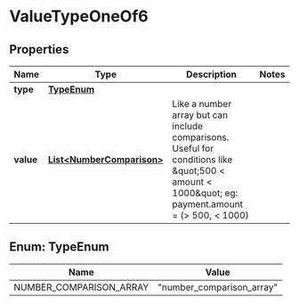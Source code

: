 

# ValueTypeOneOf6


## Properties

| Name | Type | Description | Notes |
|------------ | ------------- | ------------- | -------------|
|**type** | [**TypeEnum**](#TypeEnum) |  |  |
|**value** | [**List&lt;NumberComparison&gt;**](NumberComparison.md) | Like a number array but can include comparisons. Useful for conditions like \&quot;500 &lt; amount &lt; 1000\&quot; eg: payment.amount &#x3D; (&gt; 500, &lt; 1000) |  |



## Enum: TypeEnum

| Name | Value |
|---- | -----|
| NUMBER_COMPARISON_ARRAY | &quot;number_comparison_array&quot; |



